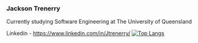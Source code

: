 ### Jackson Trenerry

Currently studying Software Engineering at The University of Queensland

Linkedin - https://www.linkedin.com/in/Jtrenerry/
[![Top Langs](https://github-readme-stats.vercel.app/api/top-langs/?username=JTrenerry&layout=donut-vertical)](https://github.com/anuraghazra/github-readme-stats)
<!--
**JTrenerry/JTrenerry** is a ✨ _special_ ✨ repository because its `README.md` (this file) appears on your GitHub profile.

Here are some ideas to get you started:

- 🔭 I’m currently working on ...
- 🌱 I’m currently learning ...
- 👯 I’m looking to collaborate on ...
- 🤔 I’m looking for help with ...
- 💬 Ask me about ...
- 📫 How to reach me: ...
- 😄 Pronouns: ...
- ⚡ Fun fact: ...
-->
